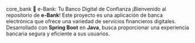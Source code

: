core_bank
🏦 e-Bank: Tu Banco Digital de Confianza  ¡Bienvenido al repositorio de **e-Bank**! Este proyecto es una aplicación de banca electrónica que ofrece una variedad de servicios financieros digitales. Desarrollado con **Spring Boot** en **Java**, busca proporcionar una experiencia bancaria segura y eficiente a sus usuarios. 
